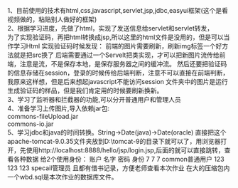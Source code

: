 1、目前使用的技术有html,css,javascript,servlet,jsp,jdbc,easyui框架(这个是看视频做的，粘贴别人做好的框架)\
2、根据学习进度，先做了html，实现了发送信息给servlet和servlet转发，\
为了实现验证码，再把html转换成jsp,所以这里的html文件是没用的，但是可以当作学习Html
实现验证码时候发现：
前端的图片需要刷新，刷新img标签一个好方法就是把src换了
后端需要通过一个Servelt把类实现，才可以把新图片流传给前端，注意是流，不是保存本地，是保存服务器之间的缓冲流。
然后还要把验证码的信息存储在session，登录的时候传给后端判断，注意不可以直接在前端判断，我原来这样想，但是后来想起javascript不能访问session
文件夹中的图片是运行生成验证码的样品，但是我们肯定用的时候要刷新换新。\
3、学习了监听器和拦截器的功能,可以分开普通用户和管理人员\
4、准备学习上传图片,导入依赖jar包:\
 commons-fileUpload.jar\
 commons-io.jar\
 5、学习jdbc和java的时间转换。String->Date(java)->Date(oracle)
直接把这个apache-tomcat-9.0.35文件夹放到D:\tomcat-9的目录下就可以了，用浏览器打开，先使用http://localhost:8888/hello/jsp/login.jsp,后面的就可以直接跳转，查看各种数据
给2个使用身份：
    账户 名字 密码  身份
 	7    7    7    common普通用户
	123  123  123  specail管理员
	且都有借书记录，方便老师查看本次作业
在大的压缩包内一个wbd.sql是本次作业的数据库文件。
